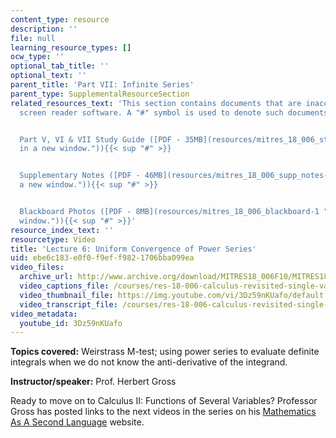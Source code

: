 ```yaml
---
content_type: resource
description: ''
file: null
learning_resource_types: []
ocw_type: ''
optional_tab_title: ''
optional_text: ''
parent_title: 'Part VII: Infinite Series'
parent_type: SupplementalResourceSection
related_resources_text: 'This section contains documents that are inaccessible to
  screen reader software. A "#" symbol is used to denote such documents.


  Part V, VI & VII Study Guide ([PDF - 35MB](resources/mitres_18_006_study_5_6_7 "Open
  in a new window.")){{< sup "#" >}}


  Supplementary Notes ([PDF - 46MB](resources/mitres_18_006_supp_notes-1 "Open in
  a new window.")){{< sup "#" >}}


  Blackboard Photos ([PDF - 8MB](resources/mitres_18_006_blackboard-1 "Open in a new
  window.")){{< sup "#" >}}'
resource_index_text: ''
resourcetype: Video
title: 'Lecture 6: Uniform Convergence of Power Series'
uid: ebe6c183-e0f0-f9ef-f982-1706bba099ea
video_files:
  archive_url: http://www.archive.org/download/MITRES18_006F10/MITRES18_006F10_26_0706_300k.mp4
  video_captions_file: /courses/res-18-006-calculus-revisited-single-variable-calculus-fall-2010/25569ec1729b59c98cd5b9ef6eff71de_3Dz59nKUafo.vtt
  video_thumbnail_file: https://img.youtube.com/vi/3Dz59nKUafo/default.jpg
  video_transcript_file: /courses/res-18-006-calculus-revisited-single-variable-calculus-fall-2010/5e4f8c20a280b356f92e8bf96c12a811_3Dz59nKUafo.pdf
video_metadata:
  youtube_id: 3Dz59nKUafo
---
```


**Topics covered:** Weirstrass M-test; using power series to evaluate definite integrals when we do not know the anti-derivative of the integrand.

**Instructor/speaker:** Prof. Herbert Gross

Ready to move on to Calculus II: Functions of Several Variables? Professor Gross has posted links to the next videos in the series on his [Mathematics As A Second Language](http://www.adjectivenounmath.com/index.html) website.